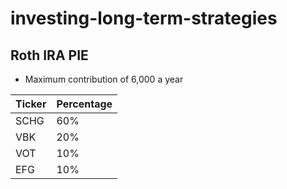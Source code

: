 # investing-long-term-strategies

## Roth IRA PIE 
- Maximum contribution of 6,000 a year 

| Ticker      | Percentage  |
| ----------- | ----------- |
| SCHG        | 60%         |
| VBK         | 20%         |
| VOT         | 10%         |
| EFG         | 10%         |
